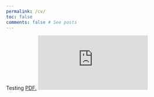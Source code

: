 ```yaml
---
permalink: /cv/
toc: false
comments: false # See posts
---
```

Testing
<a href="https://github.com/bojeryd91/CV/raw/main/CV.pdf" target="_blank">PDF.</a>
<embed src="https://github.com/bojeryd91/CV/raw/main/CV.pdf" type='application/pdf' />
<object href="https://github.com/bojeryd91/CV/raw/main/CV.pdf" width="1000" height="1000" type='application/pdf'></object>
